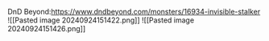 DnD Beyond:https://www.dndbeyond.com/monsters/16934-invisible-stalker
![[Pasted image 20240924151422.png]]
![[Pasted image 20240924151426.png]]